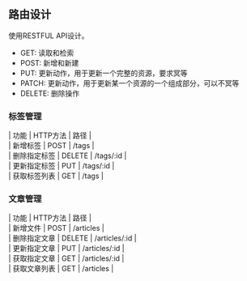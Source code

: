 ## 路由设计
使用RESTFUL API设计。
- GET: 读取和检索
- POST: 新增和新建
- PUT: 更新动作，用于更新一个完整的资源，要求冥等
- PATCH: 更新动作，用于更新某一个资源的一个组成部分，可以不冥等
- DELETE: 删除操作

### 标签管理
| 功能 | HTTP方法 | 路径 |   
| 新增标签 | POST | /tags |  
| 删除指定标签 | DELETE | /tags/:id |  
| 更新指定标签 | PUT | /tags/:id |  
| 获取标签列表 | GET | /tags |  


### 文章管理
| 功能 | HTTP方法 | 路径 |  
| 新增文件 | POST | /articles |  
| 删除指定文章 | DELETE | /articles/:id |  
| 更新指定文章 | PUT | /articles/:id |  
| 获取指定文章 | GET | /articles/:id |  
| 获取文章列表 | GET | /articles |  

